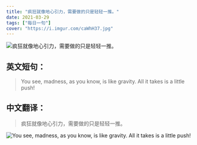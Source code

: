 ```yaml
---
title: "疯狂就像地心引力，需要做的只是轻轻一推。"
date: 2021-03-29
tags: ["每日一句"]
cover: "https://i.imgur.com/caWhH37.jpg"
---
```


![疯狂就像地心引力，需要做的只是轻轻一推。](https://i.imgur.com/R7o5Vl4.jpg)

## 英文短句：
> You see, madness, as you know, is like gravity. All it takes is a little push!

<!--more-->

## 中文翻译：
> 疯狂就像地心引力，需要做的只是轻轻一推。

![You see, madness, as you know, is like gravity. All it takes is a little push!](https://i.imgur.com/6zpmijm.jpg)

